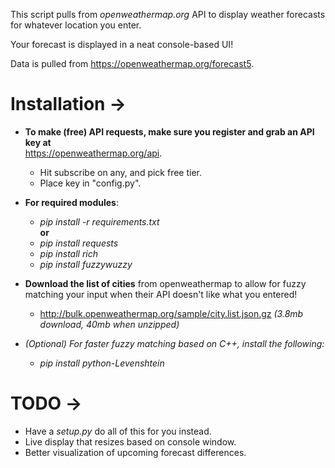 This script pulls from _openweathermap.org_ API to display weather forecasts for whatever location you enter.

Your forecast is displayed in a neat console-based UI!

Data is pulled from https://openweathermap.org/forecast5.

# Installation ->
- **To make (free) API requests, make sure you register and grab an API key at**  
  https://openweathermap.org/api. 
  - Hit subscribe on any, and pick free tier.
  - Place key in "config.py".  
- **For required modules**: 
  - _pip install -r requirements.txt_  
    **or**
  - _pip install requests_
  - _pip install rich_ 
  - _pip install fuzzywuzzy_

- **Download the list of cities** from openweathermap to allow for fuzzy matching your input when their API doesn't like what you entered!
  - http://bulk.openweathermap.org/sample/city.list.json.gz _(3.8mb download, 40mb when unzipped)_

- _(Optional) For faster fuzzy matching based on C++, install the following:_
  - _pip install python-Levenshtein_

# TODO ->  
- Have a _setup.py_ do all of this for you instead.
- Live display that resizes based on console window.
- Better visualization of upcoming forecast differences.